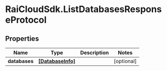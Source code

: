 # RaiCloudSdk.ListDatabasesResponseProtocol

## Properties

Name | Type | Description | Notes
------------ | ------------- | ------------- | -------------
**databases** | [**[DatabaseInfo]**](DatabaseInfo.md) |  | [optional] 


